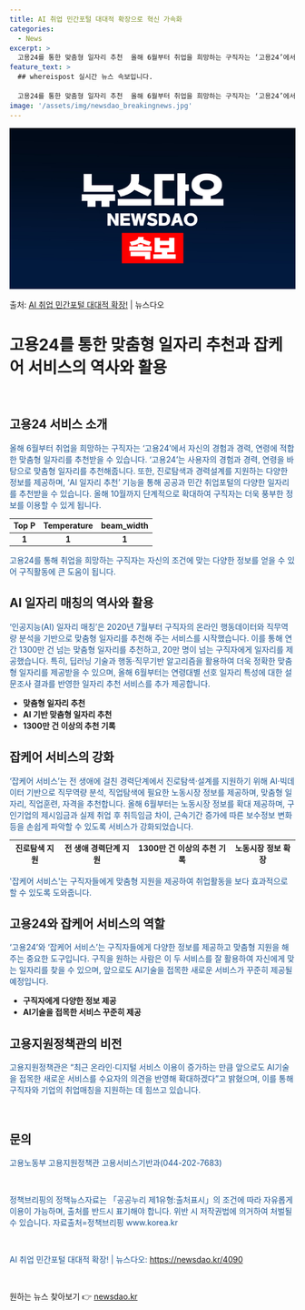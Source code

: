 ```yaml
---
title: AI 취업 민간포털 대대적 확장으로 혁신 가속화
categories:
  - News
excerpt: >
  고용24를 통한 맞춤형 일자리 추천  올해 6월부터 취업을 희망하는 구직자는 ‘고용24’에서 자신의 경험과 …
feature_text: >
  ## whereispost 실시간 뉴스 속보입니다.

  고용24를 통한 맞춤형 일자리 추천  올해 6월부터 취업을 희망하는 구직자는 ‘고용24’에서 자신의 경험과 …
image: '/assets/img/newsdao_breakingnews.jpg'
---
```


![뉴스다오 속보](/assets/img/newsdao_breakingnews.jpg)

<p>출처: <a href="https://newsdao.kr/4090" rel="dofollow">AI 취업 민간포털 대대적 확장!</a> | 뉴스다오</p>

<h1>고용24를 통한 맞춤형 일자리 추천과 잡케어 서비스의 역사와 활용</h1>
<p data-ke-size="size16">&nbsp;</p>
<h2>고용24 서비스 소개</h2>
<p><span style="color: #1a5490;">올해 6월부터 취업을 희망하는 구직자는 ‘고용24’에서 자신의 경험과 경력, 연령에 적합한 맞춤형 일자리를 추천받을 수 있습니다. ‘고용24’는 사용자의 경험과 경력, 연령을 바탕으로 맞춤형 일자리를 추천해줍니다. 또한, 진로탐색과 경력설계를 지원하는 다양한 정보를 제공하며, ‘AI 일자리 추천’ 기능을 통해 공공과 민간 취업포털의 다양한 일자리를 추천받을 수 있습니다. 올해 10월까지 단계적으로 확대하여 구직자는 더욱 풍부한 정보를 이용할 수 있게 됩니다.</span></p>
<table>
<thead>
<tr>
<th><b>Top P</b></th>
<th><b>Temperature</b></th>
<th><b>beam_width</b></th>
</tr>
</thead>
<tbody>
<tr>
<td style="text-align: center; height: 17px;"><b>1</b></td>
<td style="text-align: center; height: 17px;"><b>1</b></td>
<td style="text-align: center; height: 17px;"><b>1</b></td>
</tr></tbody>
</table>
<p><span style="color: #1a5490;">고용24를 통해 취업을 희망하는 구직자는 자신의 조건에 맞는 다양한 정보를 얻을 수 있어 구직활동에 큰 도움이 됩니다.</span></p>
<h2>AI 일자리 매칭의 역사와 활용</h2>
<p><span style="color: #1a5490;">‘인공지능(AI) 일자리 매칭’은 2020년 7월부터 구직자의 온라인 행동데이터와 직무역량 분석을 기반으로 맞춤형 일자리를 추천해 주는 서비스를 시작했습니다. 이를 통해 연간 1300만 건 넘는 맞춤형 일자리를 추천하고, 20만 명이 넘는 구직자에게 일자리를 제공했습니다. 특히, 딥러닝 기술과 행동·직무기반 알고리즘을 활용하여 더욱 정확한 맞춤형 일자리를 제공받을 수 있으며, 올해 6월부터는 연령대별 선호 일자리 특성에 대한 설문조사 결과를 반영한 일자리 추천 서비스를 추가 제공합니다.</span></p>
<ul>
<li><b>맞춤형 일자리 추천</b></li>
<li><b>AI 기반 맞춤형 일자리 추천</b></li>
<li><b>1300만 건 이상의 추천 기록</b></li>
</ul>
<h2>잡케어 서비스의 강화</h2>
<p><span style="color: #1a5490;">‘잡케어 서비스’는 전 생애에 걸친 경력단계에서 진로탐색·설계를 지원하기 위해 AI·빅데이터 기반으로 직무역량 분석, 직업탐색에 필요한 노동시장 정보를 제공하며, 맞춤형 일자리, 직업훈련, 자격을 추천합니다. 올해 6월부터는 노동시장 정보를 확대 제공하며, 구인기업의 제시임금과 실제 취업 후 취득임금 차이, 근속기간 증가에 따른 보수정보 변화 등을 손쉽게 파악할 수 있도록 서비스가 강화되었습니다.</span></p>
<table>
<thead>
<tr>
<th><b>진로탐색 지원</b></th>
<th><b>전 생애 경력단계 지원</b></th>
<th><b>1300만 건 이상의 추천 기록</b></th>
<th><b>노동시장 정보 확장</b></th>
</tr>
</thead>
</table>
<p><span style="color: #1a5490;">'잡케어 서비스'는 구직자들에게 맞춤형 지원을 제공하여 취업활동을 보다 효과적으로 할 수 있도록 도와줍니다.</span></p>
<h2>고용24와 잡케어 서비스의 역할</h2>
<p><span style="color: #1a5490;">‘고용24’와 ‘잡케어 서비스’는 구직자들에게 다양한 정보를 제공하고 맞춤형 지원을 해주는 중요한 도구입니다. 구직을 원하는 사람은 이 두 서비스를 잘 활용하여 자신에게 맞는 일자리를 찾을 수 있으며, 앞으로도 AI기술을 접목한 새로운 서비스가 꾸준히 제공될 예정입니다.</span></p>
<ul>
<li><b>구직자에게 다양한 정보 제공</b></li>
<li><b>AI기술을 접목한 서비스 꾸준히 제공</b></li>
</ul>
<h2>고용지원정책관의 비전</h2>
<p><span style="color: #1a5490;">고용지원정책관은 “최근 온라인·디지털 서비스 이용이 증가하는 만큼 앞으로도 AI기술을 접목한 새로운 서비스를 수요자의 의견을 반영해 확대하겠다”고 밝혔으며, 이를 통해 구직자와 기업의 취업매칭을 지원하는 데 힘쓰고 있습니다.</span></p>
<p data-ke-size="size16">&nbsp;</p>
<h2>문의</h2>
<p><span style="color: #1a5490;">고용노동부 고용지원정책관 고용서비스기반과(044-202-7683)</span></p>
<p data-ke-size="size16">&nbsp;</p>
<p><span style="color: #1a5490;">정책브리핑의 정책뉴스자료는 「공공누리 제1유형:출처표시」의 조건에 따라 자유롭게 이용이 가능하며, 출처를 반드시 표기해야 합니다. 위반 시 저작권법에 의거하여 처벌될 수 있습니다. 자료출처=정책브리핑 www.korea.kr</span></p>
<p data-ke-size="size16">&nbsp;</p>
<p><span style="color: #1a5490;">AI 취업 민간포털 대대적 확장! | 뉴스다오: <a href="https://newsdao.kr/4090">https://newsdao.kr/4090</a></span></p>
<p data-ke-size="size16">&nbsp;</p> 

원하는 뉴스 찾아보기 👉 <a href="https://newsdao.kr" rel="dofollow">newsdao.kr</a>


